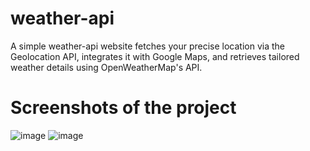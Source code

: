 # weather-api
A simple weather-api website fetches your precise location via the Geolocation API, integrates it with Google Maps, and retrieves tailored weather details using OpenWeatherMap's API.


# Screenshots of the project
![image](https://github.com/VaibhavMali001/weather-api/assets/139566561/498d5cf8-b73b-4d5e-9c1f-54c4b0d74e4f)
![image](https://github.com/VaibhavMali001/weather-api/assets/139566561/5ac6502a-184c-45b2-b020-e95096f102b8)
